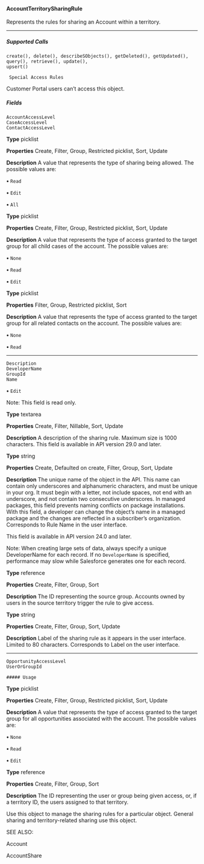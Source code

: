#### AccountTerritorySharingRule

Represents the rules for sharing an Account within a territory.


-----

##### Supported Calls
```
create(), delete(), describeSObjects(), getDeleted(), getUpdated(), query(), retrieve(), update(),
upsert()

 Special Access Rules

```
Customer Portal users can’t access this object.

##### Fields

```
AccountAccessLevel
CaseAccessLevel
ContactAccessLevel

```

**Type**
picklist

**Properties**
Create, Filter, Group, Restricted picklist, Sort, Update

**Description**
A value that represents the type of sharing being allowed. The possible values are:

**•** `Read`

**•** `Edit`

**•** `All`

**Type**
picklist

**Properties**
Create, Filter, Group, Restricted picklist, Sort, Update

**Description**
A value that represents the type of access granted to the target group for all child cases of
the account. The possible values are:

**•** `None`

**•** `Read`

**•** `Edit`

**Type**
picklist

**Properties**
Filter, Group, Restricted picklist, Sort

**Description**
A value that represents the type of access granted to the target group for all related contacts
on the account. The possible values are:

**•** `None`

**•** `Read`


-----

```
Description
DeveloperName
GroupId
Name

```


**•** `Edit`

Note: This field is read only.

**Type**
textarea

**Properties**
Create, Filter, Nillable, Sort, Update

**Description**
A description of the sharing rule. Maximum size is 1000 characters. This field is available in
API version 29.0 and later.

**Type**
string

**Properties**
Create, Defaulted on create, Filter, Group, Sort, Update

**Description**
The unique name of the object in the API. This name can contain only underscores and
alphanumeric characters, and must be unique in your org. It must begin with a letter, not
include spaces, not end with an underscore, and not contain two consecutive underscores.
In managed packages, this field prevents naming conflicts on package installations. With
this field, a developer can change the object’s name in a managed package and the changes
are reflected in a subscriber’s organization. Corresponds to Rule Name in the user interface.

This field is available in API version 24.0 and later.

Note: When creating large sets of data, always specify a unique DeveloperName
for each record. If no `DeveloperName` is specified, performance may slow while
Salesforce generates one for each record.

**Type**
reference

**Properties**
Create, Filter, Group, Sort

**Description**
The ID representing the source group. Accounts owned by users in the source territory trigger
the rule to give access.

**Type**
string

**Properties**
Create, Filter, Group, Sort, Update

**Description**
Label of the sharing rule as it appears in the user interface. Limited to 80 characters.
Corresponds to Label on the user interface.


-----

```
OpportunityAccessLevel
UserOrGroupId

##### Usage

```

**Type**
picklist

**Properties**
Create, Filter, Group, Restricted picklist, Sort, Update

**Description**
A value that represents the type of access granted to the target group for all opportunities
associated with the account. The possible values are:

**•** `None`

**•** `Read`

**•** `Edit`

**Type**
reference

**Properties**
Create, Filter, Group, Sort

**Description**
The ID representing the user or group being given access, or, if a territory ID, the users assigned
to that territory.


Use this object to manage the sharing rules for a particular object. General sharing and territory-related sharing use this object.

SEE ALSO:

Account

AccountShare

